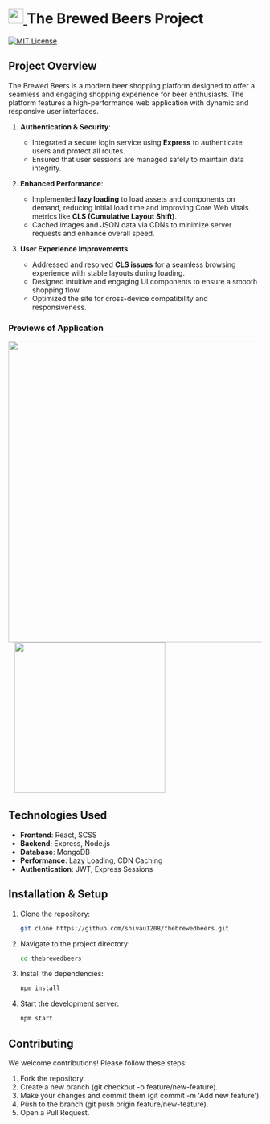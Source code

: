 # <a href='https://github.com/shivau1208/thebrewedbeers'><img src='https://github.com/shivau1208/thebrewedbeers/assets/102743170/f6dcb048-ab50-4efc-a764-b9d0736f4a9a' width='30' /> </a>The Brewed Beers Project 
[![MIT License](https://img.shields.io/badge/License-MIT-green.svg)](https://choosealicense.com/licenses/mit/)


## Project Overview
The Brewed Beers is a modern beer shopping platform designed to offer a seamless and engaging shopping experience for beer enthusiasts. The platform features a high-performance web application with dynamic and responsive user interfaces.

1. **Authentication & Security**:
   - Integrated a secure login service using **Express** to authenticate users and protect all routes.  
   - Ensured that user sessions are managed safely to maintain data integrity.

2. **Enhanced Performance**:
   - Implemented **lazy loading** to load assets and components on demand, reducing initial load time and improving Core Web Vitals metrics like **CLS (Cumulative Layout Shift)**.  
   - Cached images and JSON data via CDNs to minimize server requests and enhance overall speed.  

3. **User Experience Improvements**:  
   - Addressed and resolved **CLS issues** for a seamless browsing experience with stable layouts during loading.  
   - Designed intuitive and engaging UI components to ensure a smooth shopping flow.  
   - Optimized the site for cross-device compatibility and responsiveness.
 
### Previews of Application
<img src='https://github.com/user-attachments/assets/9498f131-2bf2-4315-99f9-1eb329849b7f' width='600' />&nbsp;&nbsp;
<img src='https://github.com/user-attachments/assets/575ff147-66da-4ae9-825f-d599f01ef074' height='300'  />

## Technologies Used
- **Frontend**: React, SCSS
- **Backend**: Express, Node.js
- **Database**: MongoDB
- **Performance**: Lazy Loading, CDN Caching
- **Authentication**: JWT, Express Sessions

## Installation & Setup
1. Clone the repository:
   ```bash
   git clone https://github.com/shivau1208/thebrewedbeers.git
   ```
2. Navigate to the project directory:
   ```bash
   cd thebrewedbeers
   ```

4. Install the dependencies:
   ```bash
   npm install
   ```
5. Start the development server:
   ```bash
   npm start
   ```
## Contributing
We welcome contributions! Please follow these steps:

1. Fork the repository.
2. Create a new branch (git checkout -b feature/new-feature).
3. Make your changes and commit them (git commit -m 'Add new feature').
4. Push to the branch (git push origin feature/new-feature).
5. Open a Pull Request.
